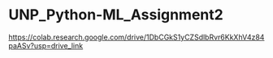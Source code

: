 # UNP_Python-ML_Assignment2
https://colab.research.google.com/drive/1DbCGkS1yCZSdlbRvr6KkXhV4z84paASv?usp=drive_link
